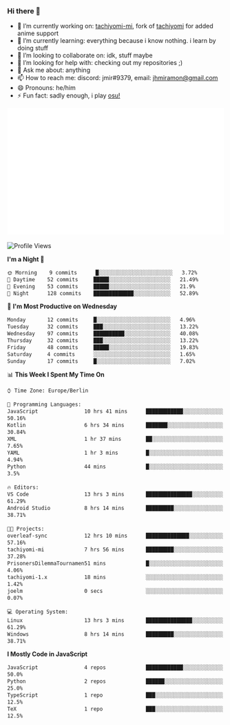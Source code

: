 ### Hi there 👋



<!--
**jmir1/jmir1** is a ✨ _special_ ✨ repository because its `README.md` (this file) appears on your GitHub profile.

Here are some ideas to get you started:
-->
- 🔭 I’m currently working on: [tachiyomi-mi](https://github.com/jmir1/tachiyomi-mi), fork of [tachiyomi](https://github.com/tachiyomiorg/tachiyomi) for added anime support
- 🌱 I’m currently learning: everything because i know nothing. i learn by doing stuff
- 👯 I’m looking to collaborate on: idk, stuff maybe
- 🤔 I’m looking for help with: checking out my repositories ;)
- 💬 Ask me about: anything
- 📫 How to reach me: discord: jmir#9379, email: jhmiramon@gmail.com
- 😄 Pronouns: he/him
- ⚡ Fun fact: sadly enough, i play [osu!](https://osu.ppy.sh/users/18018426)
<div>
	<p align="center">
		<img src="https://github.com/jmir1/github-stats/blob/master/generated/overview.svg">
	</p>
</div>

<!--START_SECTION:waka-->
![Profile Views](http://img.shields.io/badge/Profile%20Views-0-blue)

**I'm a Night 🦉** 

```text
🌞 Morning    9 commits      █░░░░░░░░░░░░░░░░░░░░░░░░   3.72% 
🌆 Daytime    52 commits     █████░░░░░░░░░░░░░░░░░░░░   21.49% 
🌃 Evening    53 commits     █████░░░░░░░░░░░░░░░░░░░░   21.9% 
🌙 Night      128 commits    █████████████░░░░░░░░░░░░   52.89%

```
📅 **I'm Most Productive on Wednesday** 

```text
Monday       12 commits     █░░░░░░░░░░░░░░░░░░░░░░░░   4.96% 
Tuesday      32 commits     ███░░░░░░░░░░░░░░░░░░░░░░   13.22% 
Wednesday    97 commits     ██████████░░░░░░░░░░░░░░░   40.08% 
Thursday     32 commits     ███░░░░░░░░░░░░░░░░░░░░░░   13.22% 
Friday       48 commits     █████░░░░░░░░░░░░░░░░░░░░   19.83% 
Saturday     4 commits      ░░░░░░░░░░░░░░░░░░░░░░░░░   1.65% 
Sunday       17 commits     █░░░░░░░░░░░░░░░░░░░░░░░░   7.02%

```


📊 **This Week I Spent My Time On** 

```text
⌚︎ Time Zone: Europe/Berlin

💬 Programming Languages: 
JavaScript               10 hrs 41 mins      ████████████░░░░░░░░░░░░░   50.16% 
Kotlin                   6 hrs 34 mins       ███████░░░░░░░░░░░░░░░░░░   30.84% 
XML                      1 hr 37 mins        ██░░░░░░░░░░░░░░░░░░░░░░░   7.65% 
YAML                     1 hr 3 mins         █░░░░░░░░░░░░░░░░░░░░░░░░   4.94% 
Python                   44 mins             █░░░░░░░░░░░░░░░░░░░░░░░░   3.5%

🔥 Editors: 
VS Code                  13 hrs 3 mins       ███████████████░░░░░░░░░░   61.29% 
Android Studio           8 hrs 14 mins       █████████░░░░░░░░░░░░░░░░   38.71%

🐱‍💻 Projects: 
overleaf-sync            12 hrs 10 mins      ██████████████░░░░░░░░░░░   57.16% 
tachiyomi-mi             7 hrs 56 mins       █████████░░░░░░░░░░░░░░░░   37.28% 
PrisonersDilemmaTournamen51 mins             █░░░░░░░░░░░░░░░░░░░░░░░░   4.06% 
tachiyomi-1.x            18 mins             ░░░░░░░░░░░░░░░░░░░░░░░░░   1.42% 
joelm                    0 secs              ░░░░░░░░░░░░░░░░░░░░░░░░░   0.07%

💻 Operating System: 
Linux                    13 hrs 3 mins       ███████████████░░░░░░░░░░   61.29% 
Windows                  8 hrs 14 mins       █████████░░░░░░░░░░░░░░░░   38.71%

```

**I Mostly Code in JavaScript** 

```text
JavaScript               4 repos             ████████████░░░░░░░░░░░░░   50.0% 
Python                   2 repos             ██████░░░░░░░░░░░░░░░░░░░   25.0% 
TypeScript               1 repo              ███░░░░░░░░░░░░░░░░░░░░░░   12.5% 
TeX                      1 repo              ███░░░░░░░░░░░░░░░░░░░░░░   12.5%

```



<!--END_SECTION:waka-->
